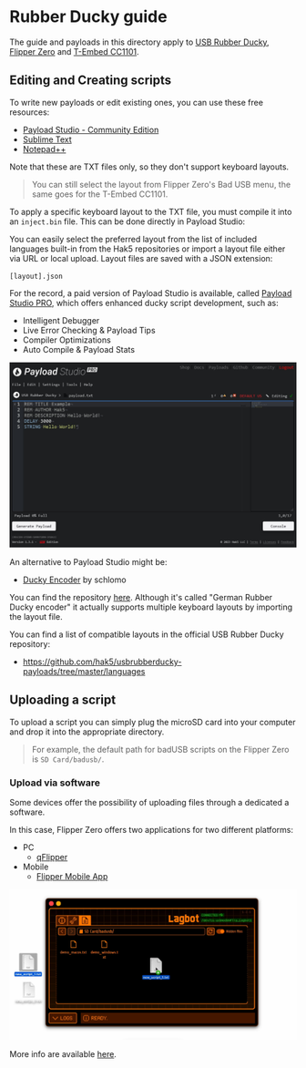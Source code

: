 # Rubber Ducky guide

The guide and payloads in this directory apply to [USB Rubber Ducky](https://hak5.org/products/usb-rubber-ducky), [Flipper Zero](https://flipperzero.one/) and [T-Embed CC1101](https://lilygo.cc/products/t-embed-cc1101).

## Editing and Creating scripts

To write new payloads or edit existing ones, you can use these free resources:
- [Payload Studio - Community Edition](https://PayloadStudio.Hak5.org)
- [Sublime Text](https://www.sublimetext.com/)
- [Notepad++](https://notepad-plus-plus.org/)

Note that these are TXT files only, so they don't support keyboard layouts.

> You can still select the layout from Flipper Zero's Bad USB menu, the same goes for the T-Embed CC1101.

To apply a specific keyboard layout to the TXT file, you must compile it into an `inject.bin` file. This can be done directly in Payload Studio:

You can easily select the preferred layout from the list of included languages built-in from the Hak5 repositories or import a layout file either via URL or local upload. Layout files are saved with a JSON extension:
```
[layout].json
```
For the record, a paid version of Payload Studio is available, called [Payload Studio PRO](https://shop.hak5.org/products/payload-studio-pro), which offers enhanced ducky script development, such as:
- Intelligent Debugger
- Live Error Checking & Payload Tips
- Compiler Optimizations
- Auto Compile & Payload Stats

![Screenshot of Payload Studio PRO](/assets/images/payload_studio_pro.jpg)

An alternative to Payload Studio might be:
- [Ducky Encoder](https://schlomo.github.io/rubber-ducky-german/) by schlomo

You can find the repository [here](https://schlomo.github.io/rubber-ducky-german/). Although it's called "German Rubber Ducky encoder" it actually supports multiple keyboard layouts by importing the layout file.

You can find a list of compatible layouts in the official USB Rubber Ducky repository:
- https://github.com/hak5/usbrubberducky-payloads/tree/master/languages

## Uploading a script

To upload a script you can simply plug the microSD card into your computer and drop it into the appropriate directory.

> For example, the default path for badUSB scripts on the Flipper Zero is `SD Card/badusb/`.

### Upload via software

Some devices offer the possibility of uploading files through a dedicated a software.

In this case, Flipper Zero offers two applications for two different platforms:
- PC
  - [qFlipper](https://docs.flipper.net/qflipper)
- Mobile
  - [Flipper Mobile App](https://docs.flipper.net/mobile-app)

![File upload on the Flipper Zero via qFlipper](/assets/images/qflipper_file_upload.png)

More info are available [here](https://docs.flipper.net/bad-usb).